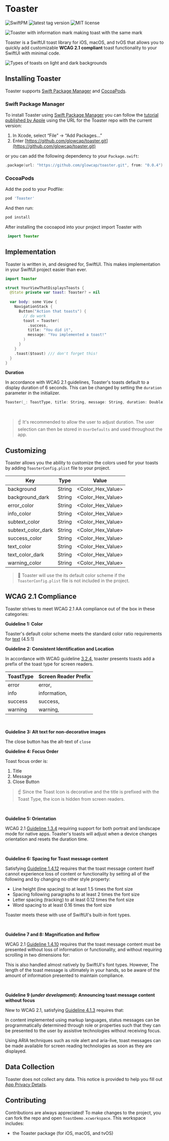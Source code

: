 # Toaster

![SwiftPM](https://img.shields.io/badge/SPM-supported-DE5C43.svg?style=flat) ![latest tag version](https://img.shields.io/github/v/tag/glowcap/Toaster) ![MIT license](https://img.shields.io/github/license/glowcap/Toaster) 

![Toaster with information mark making toast with the same mark](https://user-images.githubusercontent.com/10408147/212476665-d6fcfd76-1555-4a0c-8ed9-a1cc1e6e4059.png) 

Toaster is a SwiftUI toast library for iOS, macOS, and tvOS that allows you to quickly add customizable **WCAG 2.1 compliant** toast functionality to your SwiftUI with minimal code.

![Types of toasts on light and dark backgrounds](https://user-images.githubusercontent.com/10408147/212543513-d07445b0-9d45-4451-ab2c-40e1d9fb4965.jpg)

## Installing Toaster

Toaster supports [Swift Package Manager](https://www.swift.org/package-manager/) and [CocoaPods](https://cocoapods.org/).

### Swift Package Manager

To install Toaster using  [Swift Package Manager](https://github.com/apple/swift-package-manager)  you can follow the  [tutorial published by Apple](https://developer.apple.com/documentation/xcode/adding_package_dependencies_to_your_app)  using the URL for the Toaster repo with the current version:

1.  In Xcode, select “File” → “Add Packages...”
2.  Enter  [https://github.com/glowcap/toaster.git](https://github.com/glowcap/toaster.git)

or you can add the following dependency to your  `Package.swift`:

```swift
.package(url: "https://github.com/glowcap/toaster.git", from: "0.0.4")
```

### CocoaPods

Add the pod to your Podfile:

```ruby
pod 'Toaster'
```

And then run:

```ruby 
pod install
```

After installing the cocoapod into your project import Toaster with

```swift
 import Toaster
```
    
## Implementation

Toaster is written in, and designed for, SwiftUI. This makes implementation in your SwiftUI project easier than ever.

```swift
import Toaster

struct YourViewThatDisplaysToasts {
  @State private var toast: Toaster? = nil
  
  var body: some View {
    NavigationStack {
      Button("Action that toasts") {
        // do work
        toast = Toaster(
          .success,
          title: "You did it",
          message: "You implemented a toast!"
        )
      }
    }
    .toast($toast) /// don't forget this!
  }
}
```

**Duration**

In accordance with WCAG 2.1 guidelines, Toaster's toasts default to a display duration of 6 seconds. This can be changed by setting the `duration` parameter in the initializer.

```swift
Toaster(_: ToastType, title: String, message: String, duration: Double)
```
<br>

> ☝️ It's recommended to allow the user to adjust duration. The user selection can then be stored in `UserDefaults` and used throughout the app.

## Customizing

Toaster allows you the ability to customize the colors used for your toasts by adding `ToasterConfig.plist` file to your project. 

|Key                |Type      |Value             |
|-------------------|--------|--------------------|
|background         |String  |<Color_Hex_Value>   |
|background_dark    |String  |<Color_Hex_Value>   |
|error_color        |String  |<Color_Hex_Value>   |
|info_color         |String  |<Color_Hex_Value>   |
|subtext_color      |String  |<Color_Hex_Value>   |
|subtext_color_dark |String  |<Color_Hex_Value>   |
|success_color      |String  |<Color_Hex_Value>   |
|text_color         |String  |<Color_Hex_Value>   |
|text_color_dark    |String  |<Color_Hex_Value>   |
|warning_color      |String  |<Color_Hex_Value>   |

> 📝 Toaster will use the its default color scheme if the `ToasterConfig.plist` file is not included in the project.

## WCAG 2.1 Compliance

Toaster strives to meet WCAG 2.1 AA compliance out of the box in these categories:

**Guideline 1: Color**

Toaster's default color scheme meets the standard color ratio requirements for  [text](https://www.w3.org/TR/UNDERSTANDING-WCAG20/visual-audio-contrast-contrast.html) (4.5:1)
<br>

**Guideline 2: Consistent Identification and Location**

In accordance with  WCAG guideline  [3.2.4](https://www.w3.org/TR/UNDERSTANDING-WCAG20/consistent-behavior-consistent-functionality.html), toaster presents toasts add a prefix of the toast type for screen readers. 

| ToastType  | Screen Reader Prefix |
|------------|----------------------|
| error      | error,               |
| info       | information,         |
| success    | success,             |
| warning    | warning,             |

<br>

**Guideline 3: Alt text for non-decorative images**

The close button has the alt-text of `close` 
<br>

**Guideline 4: Focus Order**

Toast focus order is:

 1. Title
 2. Message
 3. Close Button

> ☝️ Since the Toast Icon is decorative and the title is prefixed with the Toast Type, the icon is hidden from screen readers.

<br>

**Guideline 5: Orientation**

WCAG 2.1  [Guideline 1.3.4](https://www.w3.org/TR/WCAG21/#orientation)  requiring support for both portrait and landscape mode for native apps. Toaster's toasts will adjust when a device changes orientation and resets the duration time.

<br>

**Guideline 6: Spacing for Toast message content**

Satisfying  [Guideline 1.4.12](https://www.w3.org/TR/WCAG21/#text-spacing)  requires that the toast message content itself cannot experience loss of content or functionality by setting all of the following and by changing no other style property:

 - Line height (line spacing) to at least 1.5 times the font size
 - Spacing following paragraphs to at least 2 times the font size
 - Letter spacing (tracking) to at least 0.12 times the font size
 - Word spacing to at least 0.16 times the font size

Toaster meets these with use of SwiftUI's built-in font types.

<br>

**Guideline 7 and 8: Magnification and Reflow**

WCAG 2.1 [Guideline 1.4.10](https://www.w3.org/TR/WCAG21/#reflow)  requires that the toast message content must be presented without loss of information or functionality, and without requiring scrolling in two dimensions for:

This is also handled almost natively by SwiftUI's font types. However, The length of the toast message is ultimately in your hands, so be aware of the amount of information presented to maintain compliance. 

<br> 

**Guideline 9 (_under development_):**  **Announcing toast message content without focus**

New to WCAG 2.1, satisfying  [Guideline 4.1.3](https://www.w3.org/TR/WCAG21/#status-messages)  requires that:

In content implemented using markup languages, status messages can be programmatically determined through role or properties such that they can be presented to the user by assistive technologies without receiving focus.

Using ARIA techniques such as role alert and aria-live, toast messages can be made available for screen reading technologies as soon as they are displayed.


## Data Collection

Toaster does not collect any data. This notice is provided to help you fill out  [App Privacy Details](https://developer.apple.com/app-store/app-privacy-details/).

## Contributing

Contributions are always appreciated! To make changes to the project, you can fork the repo and open `ToastDemo.xcworkspace`. This workspace includes:

 - the Toaster package (for iOS, macOS, and tvOS)
